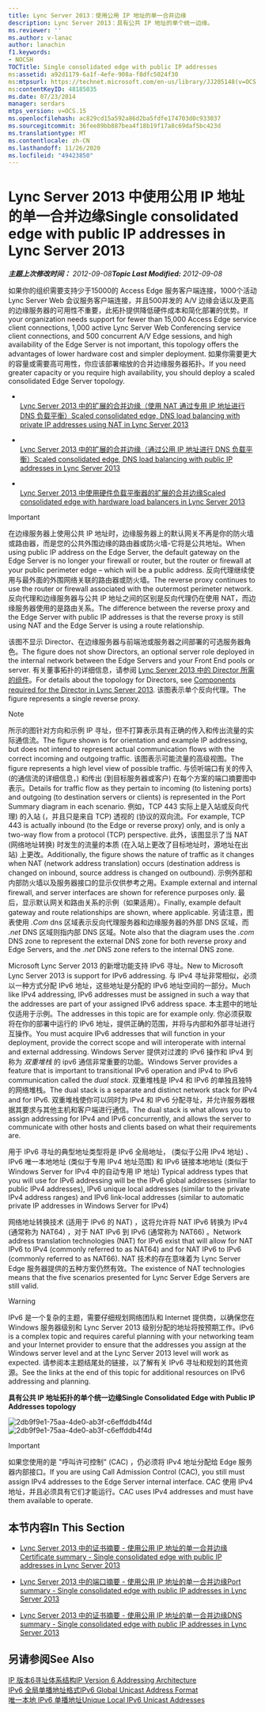 ```yaml
---
title: Lync Server 2013：使用公用 IP 地址的单一合并边缘
description: Lync Server 2013：具有公共 IP 地址的单个统一边缘。
ms.reviewer: ''
ms.author: v-lanac
author: lanachin
f1.keywords:
- NOCSH
TOCTitle: Single consolidated edge with public IP addresses
ms:assetid: a92d1179-6a1f-4efe-908a-f8dfc5024f30
ms:mtpsurl: https://technet.microsoft.com/en-us/library/JJ205148(v=OCS.15)
ms:contentKeyID: 48185035
ms.date: 07/23/2014
manager: serdars
mtps_version: v=OCS.15
ms.openlocfilehash: ac829cd15a592a86d2ba5fdfe174703d0c933037
ms.sourcegitcommit: 36fee89bb887bea4f18b19f17a8c69daf5bc423d
ms.translationtype: MT
ms.contentlocale: zh-CN
ms.lasthandoff: 11/26/2020
ms.locfileid: "49423850"
---
```

# <a name="single-consolidated-edge-with-public-ip-addresses-in-lync-server-2013"></a><span data-ttu-id="93005-103">Lync Server 2013 中使用公用 IP 地址的单一合并边缘</span><span class="sxs-lookup"><span data-stu-id="93005-103">Single consolidated edge with public IP addresses in Lync Server 2013</span></span>

<div data-xmlns="http://www.w3.org/1999/xhtml">

<div class="topic" data-xmlns="http://www.w3.org/1999/xhtml" data-msxsl="urn:schemas-microsoft-com:xslt" data-cs="https://msdn.microsoft.com/">

<div data-asp="https://msdn2.microsoft.com/asp">



</div>

<div id="mainSection">

<div id="mainBody"><span data-ttu-id="93005-104">

<span> </span></span><span class="sxs-lookup"><span data-stu-id="93005-104">

<span> </span></span></span>

<span data-ttu-id="93005-105">_**主题上次修改时间：** 2012-09-08_</span><span class="sxs-lookup"><span data-stu-id="93005-105">_**Topic Last Modified:** 2012-09-08_</span></span>

<span data-ttu-id="93005-106">如果你的组织需要支持少于15000的 Access Edge 服务客户端连接，1000个活动 Lync Server Web 会议服务客户端连接，并且500并发的 A/V 边缘会话以及更高的边缘服务器的可用性不重要，此拓扑提供降低硬件成本和简化部署的优势。</span><span class="sxs-lookup"><span data-stu-id="93005-106">If your organization needs support for fewer than 15,000 Access Edge service client connections, 1,000 active Lync Server Web Conferencing service client connections, and 500 concurrent A/V Edge sessions, and high availability of the Edge Server is not important, this topology offers the advantages of lower hardware cost and simpler deployment.</span></span> <span data-ttu-id="93005-107">如果你需要更大的容量或需要高可用性，你应该部署缩放的合并边缘服务器拓扑。</span><span class="sxs-lookup"><span data-stu-id="93005-107">If you need greater capacity or you require high availability, you should deploy a scaled consolidated Edge Server topology.</span></span>

  - <span></span>  
    [<span data-ttu-id="93005-108">Lync Server 2013 中的扩展的合并边缘（使用 NAT 通过专用 IP 地址进行 DNS 负载平衡）</span><span class="sxs-lookup"><span data-stu-id="93005-108">Scaled consolidated edge, DNS load balancing with private IP addresses using NAT in Lync Server 2013</span></span>](lync-server-2013-scaled-consolidated-edge-dns-load-balancing-with-private-ip-addresses-using-nat.md)

  - <span></span>  
    [<span data-ttu-id="93005-109">Lync Server 2013 中的扩展的合并边缘（通过公用 IP 地址进行 DNS 负载平衡）</span><span class="sxs-lookup"><span data-stu-id="93005-109">Scaled consolidated edge, DNS load balancing with public IP addresses in Lync Server 2013</span></span>](lync-server-2013-scaled-consolidated-edge-dns-load-balancing-with-public-ip-addresses.md)

  - <span></span>  
    [<span data-ttu-id="93005-110">Lync Server 2013 中使用硬件负载平衡器的扩展的合并边缘</span><span class="sxs-lookup"><span data-stu-id="93005-110">Scaled consolidated edge with hardware load balancers in Lync Server 2013</span></span>](lync-server-2013-scaled-consolidated-edge-with-hardware-load-balancers.md)

<div>


> [!IMPORTANT]  
> <span data-ttu-id="93005-111">在边缘服务器上使用公共 IP 地址时，边缘服务器上的默认网关不再是你的防火墙或路由器，而是您的公共外围边缘的路由器或防火墙-它将是公共地址。</span><span class="sxs-lookup"><span data-stu-id="93005-111">When using public IP address on the Edge Server, the default gateway on the Edge Server is no longer your firewall or router, but the router or firewall at your public perimeter edge – which will be a public address.</span></span> <span data-ttu-id="93005-112">反向代理继续使用与最外面的外围网络关联的路由器或防火墙。</span><span class="sxs-lookup"><span data-stu-id="93005-112">The reverse proxy continues to use the router or firewall associated with the outermost perimeter network.</span></span> <span data-ttu-id="93005-113">反向代理和边缘服务器与公共 IP 地址之间的区别是反向代理仍在使用 NAT，而边缘服务器使用的是路由关系。</span><span class="sxs-lookup"><span data-stu-id="93005-113">The difference between the reverse proxy and the Edge Server with public IP addresses is that the reverse proxy is still using NAT and the Edge Server is using a route relationship.</span></span>



</div>

<span data-ttu-id="93005-114">该图不显示 Director、在边缘服务器与前端池或服务器之间部署的可选服务器角色。</span><span class="sxs-lookup"><span data-stu-id="93005-114">The figure does not show Directors, an optional server role deployed in the internal network between the Edge Servers and your Front End pools or server.</span></span> <span data-ttu-id="93005-115">有关董事拓扑的详细信息，请参阅 [Lync Server 2013 中的 Director 所需的组件](lync-server-2013-components-required-for-the-director.md)。</span><span class="sxs-lookup"><span data-stu-id="93005-115">For details about the topology for Directors, see [Components required for the Director in Lync Server 2013](lync-server-2013-components-required-for-the-director.md).</span></span> <span data-ttu-id="93005-116">该图表示单个反向代理。</span><span class="sxs-lookup"><span data-stu-id="93005-116">The figure represents a single reverse proxy.</span></span>

<div>


> [!NOTE]  
> <span data-ttu-id="93005-117">所示的图针对方向和示例 IP 寻址，但不打算表示具有正确的传入和传出流量的实际通信流。</span><span class="sxs-lookup"><span data-stu-id="93005-117">The figure shown is for orientation and example IP addressing, but does not intend to represent actual communication flows with the correct incoming and outgoing traffic.</span></span> <span data-ttu-id="93005-118">该图表示可能流量的高级视图。</span><span class="sxs-lookup"><span data-stu-id="93005-118">The figure represents a high level view of possible traffic.</span></span> <span data-ttu-id="93005-119">与侦听端口有关的传入 (的通信流的详细信息，) 和传出 (到目标服务器或客户) 在每个方案的端口摘要图中表示。</span><span class="sxs-lookup"><span data-stu-id="93005-119">Details for traffic flow as they pertain to incoming (to listening ports) and outgoing (to destination servers or clients) is represented in the Port Summary diagram in each scenario.</span></span> <span data-ttu-id="93005-120">例如，TCP 443 实际上是入站或反向代理) 的入站 (，并且只是来自 TCP) 透视的 (协议的双向流。</span><span class="sxs-lookup"><span data-stu-id="93005-120">For example, TCP 443 is actually inbound (to the Edge or reverse proxy) only, and is only a two-way flow from a protocol (TCP) perspective.</span></span> <span data-ttu-id="93005-121">此外，该图显示了当 NAT (网络地址转换) 时发生的流量的本质 (在入站上更改了目标地址时，源地址在出站) 上更改。</span><span class="sxs-lookup"><span data-stu-id="93005-121">Additionally, the figure shows the nature of traffic as it changes when NAT (network address translation) occurs (destination address is changed on inbound, source address is changed on outbound).</span></span> <span data-ttu-id="93005-122">示例外部和内部防火墙以及服务器接口的显示仅供参考之用。</span><span class="sxs-lookup"><span data-stu-id="93005-122">Example external and internal firewall, and server interfaces are shown for reference purposes only.</span></span> <span data-ttu-id="93005-123">最后，显示默认网关和路由关系的示例（如果适用）。</span><span class="sxs-lookup"><span data-stu-id="93005-123">Finally, example default gateway and route relationships are shown, where applicable.</span></span> <span data-ttu-id="93005-124">另请注意，图表使用 <EM>.Com</EM> dns 区域表示反向代理服务器和边缘服务器的外部 DNS 区域，而 <EM>.net</EM> DNS 区域则指内部 DNS 区域。</span><span class="sxs-lookup"><span data-stu-id="93005-124">Note also that the diagram uses the <EM>.com</EM> DNS zone to represent the external DNS zone for both reverse proxy and Edge Servers, and the <EM>.net</EM> DNS zone refers to the internal DNS zone.</span></span>



</div>

<span data-ttu-id="93005-125">Microsoft Lync Server 2013 的新增功能支持 IPv6 寻址。</span><span class="sxs-lookup"><span data-stu-id="93005-125">New to Microsoft Lync Server 2013 is support for IPv6 addressing.</span></span> <span data-ttu-id="93005-126">与 IPv4 寻址非常相似，必须以一种方式分配 IPv6 地址，这些地址是分配的 IPv6 地址空间的一部分。</span><span class="sxs-lookup"><span data-stu-id="93005-126">Much like IPv4 addressing, IPv6 addresses must be assigned in such a way that the addresses are part of your assigned IPv6 address space.</span></span> <span data-ttu-id="93005-127">本主题中的地址仅适用于示例。</span><span class="sxs-lookup"><span data-stu-id="93005-127">The addresses in this topic are for example only.</span></span> <span data-ttu-id="93005-128">你必须获取将在你的部署中运行的 IPv6 地址，提供正确的范围，并将与内部和外部寻址进行互操作。</span><span class="sxs-lookup"><span data-stu-id="93005-128">You must acquire IPv6 addresses that will function in your deployment, provide the correct scope and will interoperate with internal and external addressing.</span></span> <span data-ttu-id="93005-129">Windows Server 提供对过渡的 IPv6 操作和 IPv4 到称为 *双重堆栈* 的 ipv6 通信非常重要的功能。</span><span class="sxs-lookup"><span data-stu-id="93005-129">Windows Server provides a feature that is important to transitional IPv6 operation and IPv4 to IPv6 communication called the *dual stack*.</span></span> <span data-ttu-id="93005-130">双重堆栈是 IPv4 和 IPv6 的单独且独特的网络堆栈。</span><span class="sxs-lookup"><span data-stu-id="93005-130">The dual stack is a separate and distinct network stack for IPv4 and for IPv6.</span></span> <span data-ttu-id="93005-131">双重堆栈使你可以同时为 IPv4 和 IPv6 分配寻址，并允许服务器根据其要求与其他主机和客户端进行通信。</span><span class="sxs-lookup"><span data-stu-id="93005-131">The dual stack is what allows you to assign addressing for IPv4 and IPv6 concurrently, and allows the server to communicate with other hosts and clients based on what their requirements are.</span></span>

<span data-ttu-id="93005-132">用于 IPv6 寻址的典型地址类型将是 IPv6 全局地址， (类似于公用 IPv4 地址) 、IPv6 唯一本地地址 (类似于专用 IPv4 地址范围) 和 IPv6 链接本地地址 (类似于 Windows Server for IPv4 中的自动专用 IP 地址) </span><span class="sxs-lookup"><span data-stu-id="93005-132">Typical address types that you will use for IPv6 addressing will be the IPv6 global addresses (similar to public IPv4 addresses), IPv6 unique local addresses (similar to the private IPv4 address ranges) and IPv6 link-local addresses (similar to automatic private IP addresses in Windows Server for IPv4)</span></span>

<span data-ttu-id="93005-133">网络地址转换技术 (适用于 IPv6 的 NAT) ，这将允许将 NAT IPv6 转换为 IPv4 (通常称为 NAT64) ，对于 NAT IPv6 到 IPv6 (通常称为 NAT66) 。</span><span class="sxs-lookup"><span data-stu-id="93005-133">Network address translation technologies (NAT) for IPv6 exist that will allow for NAT IPv6 to IPv4 (commonly referred to as NAT64) and for NAT IPv6 to IPv6 (commonly referred to as NAT66).</span></span> <span data-ttu-id="93005-134">NAT 技术的存在意味着为 Lync Server Edge 服务器提供的五种方案仍然有效。</span><span class="sxs-lookup"><span data-stu-id="93005-134">The existence of NAT technologies means that the five scenarios presented for Lync Server Edge Servers are still valid.</span></span>

<div>


> [!WARNING]  
> <span data-ttu-id="93005-135">IPv6 是一个复杂的主题，需要仔细规划网络团队和 Internet 提供商，以确保您在 Windows 服务器级别和 Lync Server 2013 级别分配的地址将按预期工作。</span><span class="sxs-lookup"><span data-stu-id="93005-135">IPv6 is a complex topic and requires careful planning with your networking team and your Internet provider to ensure that the addresses you assign at the Windows server level and at the Lync Server 2013 level will work as expected.</span></span> <span data-ttu-id="93005-136">请参阅本主题结尾处的链接，以了解有关 IPv6 寻址和规划的其他资源。</span><span class="sxs-lookup"><span data-stu-id="93005-136">See the links at the end of this topic for additional resources on IPv6 addressing and planning.</span></span>



</div>

<span data-ttu-id="93005-137">**具有公共 IP 地址拓扑的单个统一边缘**</span><span class="sxs-lookup"><span data-stu-id="93005-137">**Single Consolidated Edge with Public IP Addresses topology**</span></span>

<span data-ttu-id="93005-138">![2db9f9e1-75aa-4de0-ab3f-c6effddb4f4d](images/JJ205148.2db9f9e1-75aa-4de0-ab3f-c6effddb4f4d(OCS.15).jpg "2db9f9e1-75aa-4de0-ab3f-c6effddb4f4d")</span><span class="sxs-lookup"><span data-stu-id="93005-138">![2db9f9e1-75aa-4de0-ab3f-c6effddb4f4d](images/JJ205148.2db9f9e1-75aa-4de0-ab3f-c6effddb4f4d(OCS.15).jpg "2db9f9e1-75aa-4de0-ab3f-c6effddb4f4d")</span></span>

<div>


> [!IMPORTANT]  
> <span data-ttu-id="93005-139">如果您使用的是 "呼叫许可控制" (CAC) ，仍必须将 IPv4 地址分配给 Edge 服务器内部接口。</span><span class="sxs-lookup"><span data-stu-id="93005-139">If you are using Call Admission Control (CAC), you still must assign IPv4 addresses to the Edge Server internal interface.</span></span> <span data-ttu-id="93005-140">CAC 使用 IPv4 地址，并且必须具有它们才能运行。</span><span class="sxs-lookup"><span data-stu-id="93005-140">CAC uses IPv4 addresses and must have them available to operate.</span></span>



</div>

<div>

## <a name="in-this-section"></a><span data-ttu-id="93005-141">本节内容</span><span class="sxs-lookup"><span data-stu-id="93005-141">In This Section</span></span>

  - [<span data-ttu-id="93005-142">Lync Server 2013 中的证书摘要 - 使用公用 IP 地址的单一合并边缘</span><span class="sxs-lookup"><span data-stu-id="93005-142">Certificate summary - Single consolidated edge with public IP addresses in Lync Server 2013</span></span>](lync-server-2013-certificate-summary-single-consolidated-edge-with-public-ip-addresses.md)

  - [<span data-ttu-id="93005-143">Lync Server 2013 中的端口摘要 - 使用公用 IP 地址的单一合并边缘</span><span class="sxs-lookup"><span data-stu-id="93005-143">Port summary - Single consolidated edge with public IP addresses in Lync Server 2013</span></span>](lync-server-2013-port-summary-single-consolidated-edge-with-public-ip-addresses.md)

  - [<span data-ttu-id="93005-144">Lync Server 2013 中的证书摘要 - 使用公用 IP 地址的单一合并边缘</span><span class="sxs-lookup"><span data-stu-id="93005-144">DNS summary - Single consolidated edge with public IP addresses in Lync Server 2013</span></span>](lync-server-2013-dns-summary-single-consolidated-edge-with-public-ip-addresses.md)

</div>

<div>

## <a name="see-also"></a><span data-ttu-id="93005-145">另请参阅</span><span class="sxs-lookup"><span data-stu-id="93005-145">See Also</span></span>


[<span data-ttu-id="93005-146">IP 版本6寻址体系结构</span><span class="sxs-lookup"><span data-stu-id="93005-146">IP Version 6 Addressing Architecture</span></span>](https://tools.ietf.org/html/rfc4291)  
[<span data-ttu-id="93005-147">IPv6 全局单播地址格式</span><span class="sxs-lookup"><span data-stu-id="93005-147">IPv6 Global Unicast Address Format</span></span>](https://tools.ietf.org/html/rfc3587)  
[<span data-ttu-id="93005-148">唯一本地 IPv6 单播地址</span><span class="sxs-lookup"><span data-stu-id="93005-148">Unique Local IPv6 Unicast Addresses</span></span>](https://tools.ietf.org/html/rfc4193)  
  

<span data-ttu-id="93005-149"></div>

</div>

<span> </span>

</div>

</div>

</span><span class="sxs-lookup"><span data-stu-id="93005-149"></div>

</div>

<span> </span>

</div>

</div>

</span></span></div>

